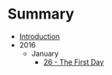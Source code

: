 # Summary

* [Introduction](README.md)
* 2016
    * January
        * [26 - The First Day](2016/January/26-the_first_day.md)
    

